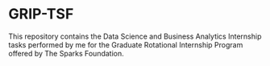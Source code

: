 # GRIP-TSF 
This repository contains the Data Science and Business Analytics Internship tasks performed by me for the Graduate Rotational Internship Program offered by The Sparks Foundation.  
 
